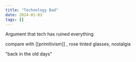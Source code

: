 ```yaml
---
title: "Technology Bad"
date: 2024-01-03
tags: []
---
```

Argument that tech has ruined everything

compare with [[primitivism]] , rose tinted glasses, nostalgia 

"back in the old days"


